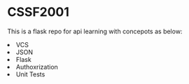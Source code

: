 # CSSF2001
This is a flask repo for api learning with concepots as below:
<li> VCS </li>
<li> JSON </li>
<li> Flask </li>
<li> Authoxrization </li>
<li> Unit Tests </li>
